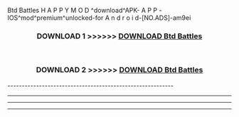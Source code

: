  Btd Battles  H A P P Y M O D ^download^APK- A P P -IOS^mod^premium^unlocked-for A n d r o i d-[NO.ADS]-am9ei



<div align="center">

<h3>DOWNLOAD 1 >>>>>> <a href="https://en-mod.web.app/?en= Btd Battles ">DOWNLOAD Btd Battles  </a></h3><br>

<h3>DOWNLOAD 2 >>>>>> <a href="https://en-mod.web.app/?en= Btd Battles ">DOWNLOAD Btd Battles  </a></h3>

</div>
----------------------------------------------------------

----------------------------------------------------------

----------------------------------------------------------

----------------------------------------------------------



